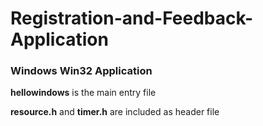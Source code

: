 # Registration-and-Feedback-Application

### Windows Win32 Application

**hellowindows** is the main entry file

**resource.h** and **timer.h** are included as header file
